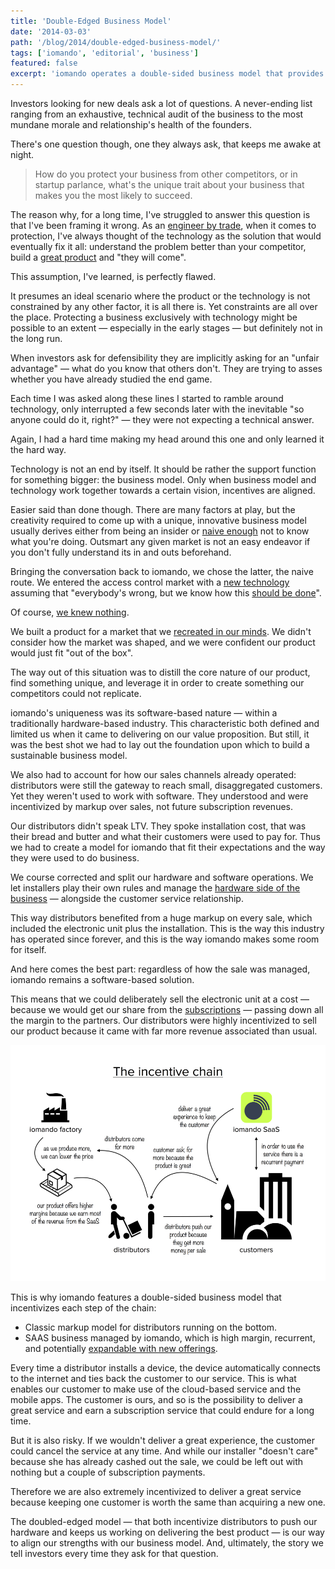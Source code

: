 ```yaml
---
title: 'Double-Edged Business Model'
date: '2014-03-03'
path: '/blog/2014/double-edged-business-model/'
tags: ['iomando', 'editorial', 'business']
featured: false
excerpt: 'iomando operates a double-sided business model that provides a classic markup sale for distributors, but also enables a SAAS to run on top — which was the result of several failed attempts to fit a software-based solution within a traditionally hardware-based industry.'
---
```


Investors looking for new deals ask a lot of questions. A never-ending list ranging from an exhaustive, technical audit of the business to the most mundane morale and relationship's health of the founders.

There's one question though, one they always ask, that keeps me awake at night.

> How do you protect your business from other competitors, or in startup parlance, what's the unique trait about your business that makes you the most likely to succeed.

The reason why, for a long time, I've struggled to answer this question is that I've been framing it wrong. As an [engineer by trade](/blog/2013/industrial-engineer), when it comes to protection, I've always thought of the technology as the solution that would eventually fix it all: understand the problem better than your competitor, build a [great product](/blog/2013/iomando-20) and "they will come".

This assumption, I've learned, is perfectly flawed.

It presumes an ideal scenario where the product or the technology is not constrained by any other factor, it is all there is. Yet constraints are all over the place. Protecting a business exclusively with technology might be possible to an extent — especially in the early stages — but definitely not in the long run.

When investors ask for defensibility they are implicitly asking for an "unfair advantage" — what do you know that others don't. They are trying to asses whether you have already studied the end game.

Each time I was asked along these lines I started to ramble around technology, only interrupted a few seconds later with the inevitable "so anyone could do it, right?" — they were not expecting a technical answer.

Again, I had a hard time making my head around this one and only learned it the hard way.

Technology is not an end by itself. It should be rather the support function for something bigger: the business model. Only when business model and technology work together towards a certain vision, incentives are aligned.

Easier said than done though. There are many factors at play, but the creativity required to come up with a unique, innovative business model usually derives either from being an insider or [naive enough](/blog/2014/discovering-as-you-go) not to know what you're doing. Outsmart any given market is not an easy endeavor if you don't fully understand its in and outs beforehand.

Bringing the conversation back to iomando, we chose the latter, the naive route. We entered the access control market with a [new technology](/blog/2013/iomando-10) assuming that "everybody's wrong, but we know how this [should be done](/blog/2013/services-and-subscriptions)".

Of course, [we knew nothing](/blog/2013/wrong-about-pricing).

We built a product for a market that we [recreated in our minds](/blog/2013/pivoting-iomando). We didn't consider how the market was shaped, and we were confident our product would just fit "out of the box".

The way out of this situation was to distill the core nature of our product, find something unique, and leverage it in order to create something our competitors could not replicate.

iomando's uniqueness was its software-based nature — within a traditionally hardware-based industry. This characteristic both defined and limited us when it came to delivering on our value proposition. But still, it was the best shot we had to lay out the foundation upon which to build a sustainable business model.

We also had to account for how our sales channels already operated: distributors were still the gateway to reach small, disaggregated customers. Yet they weren't used to work with software. They understood and were incentivized by markup over sales, not future subscription revenues.

Our distributors didn't speak LTV. They spoke installation cost, that was their bread and butter and what their customers were used to pay for. Thus we had to create a model for iomando that fit their expectations and the way they were used to do business.

We course corrected and split our hardware and software operations. We let installers play their own rules and manage the [hardware side of the business](/blog/2013/iomando-20-hardware) — alongside the customer service relationship.

This way distributors benefited from a huge markup on every sale, which included the electronic unit plus the installation. This is the way this industry has operated since forever, and this is the way iomando makes some room for itself.

And here comes the best part: regardless of how the sale was managed, iomando remains a software-based solution.

This means that we could deliberately sell the electronic unit at a cost — because we would get our share from the [subscriptions](/blog/2013/services-and-subscriptions) — passing down all the margin to the partners. Our distributors were highly incentivized to sell our product because it came with far more revenue associated than usual.

![iomando's business model](../images/iomando-business-model.jpg "A diagram of iomando's business model")

This is why iomando features a double-sided business model that incentivizes each step of the chain:

- Classic markup model for distributors running on the bottom.
- SAAS business managed by iomando, which is high margin, recurrent, and potentially [expandable with new offerings](/blog/2014/iomando-door-status).

Every time a distributor installs a device, the device automatically connects to the internet and ties back the customer to our service. This is what enables our customer to make use of the cloud-based service and the mobile apps. The customer is ours, and so is the possibility to deliver a great service and earn a subscription service that could endure for a long time.

But it is also risky. If we wouldn't deliver a great experience, the customer could cancel the service at any time. And while our installer "doesn't care" because she has already cashed out the sale, we could be left out with nothing but a couple of subscription payments.

Therefore we are also extremely incentivized to deliver a great service because keeping one customer is worth the same than acquiring a new one.

The doubled-edged model — that both incentivize distributors to push our hardware and keeps us working on delivering the best product — is our way to align our strengths with our business model. And, ultimately, the story we tell investors every time they ask for that question.
